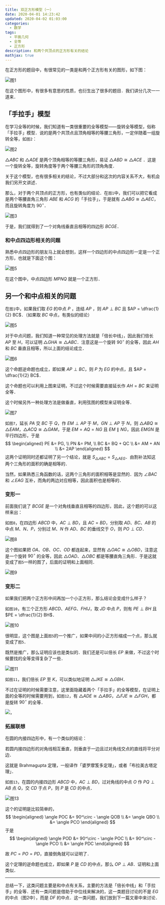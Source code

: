 ```yaml
---
title: 双正方形模型（一）
date: 2020-04-01 14:23:42
updated: 2020-04-02 01:03:00
categories:
  - 数学
tags:
  - 平面几何
  - 全等
  - 正方形
description: 和两个共顶点的正方形有关的结论
mathjax: true
---
```


在正方形的题目中，有很常见的一类是和两个正方形有关的图形，如下图：

![图1](image-20200401144854721.png)

在这个图形中，有很多有意思的性质，也衍生出了很多的题目．我们讲分几次一一道来．

## 「手拉手」模型

在学习全等的时候，我们知道有一类很重要的全等模型——旋转全等模型，俗称「手拉手」模型．说的是两个共顶点且顶角相等的等腰三角形，一定伴随着一组旋转全等，如`图2`：

![图2](image-20200401144909490.png)

$\triangle ABC$  和 $\triangle ADE$ 是两个顶角相等的等腰三角形，易证 $\triangle ABD \cong \triangle ACE$ ．这是一个旋转全等，旋转角度等于两个等腰三角形的顶角角度．

关于这个模型，也有很多相关的结论，不过大部分和这次的内容关系不大，有机会我们另开文讲述．

那么，对于两个共顶点的正方形，也有类似的结论．在`图1`中，我们可以把它看成是两个等腰直角三角形 $ABE$ 和 $ACG$ 的「手拉手」，于是就有 $\triangle ABG \cong \triangle AEC$，而且旋转角度为 $90^\circ$．

![图3](image-20200401145313705.png)

于是，我们就得到了一个对角线垂直且相等的四边形 $BCGE$．

### 和中点四边形相关的问题

熟悉中点四边形的朋友马上就会想到，这样一个四边形的中点四边形一定是一个正方形，也就是下面这个图：

![图5](image-20200401150126190.png)

在这个图中，中点四边形 $MPNQ$ 就是一个正方形．

## 另一个和中点相关的问题

在`图1`中，如果我们取 $EG$ 的中点 $P$ ，连结 $AP$ ，则 $AP \perp BC$ 且 $AP = \dfrac{1}{2} BC$．（如果取 $BC$ 中点，有类似的结论）

![图5](image-20200401211109888.png)

对于中点问题，我们知道一种常见的处理方法就是「倍长中线」，因此我们倍长 $AP$ 至 $H$，可以证明 $\triangle GHA \cong \triangle ABC$．注意这是一个旋转 $90 ^\circ$ 的全等，因此 $AH$ 和 $BC$ 垂直且相等，所以上面的结论成立．

![图6](image-20200401213200424.png)

这个命题逆命题也成立，即如果 $AP \perp BC$，则 $P$ 为 $EG$ 的中点，且 $AP = \dfrac{1}{2} BC$．

这个命题也可以利用上图来证明，不过这个时候需要直接延长作 $AH=BC$ 来证明全等．

这个时候另外一种处理方法是做垂直，利用弦图的模型来证明全等．

![图7](image-20200401213638334.png)

如`图7`，延长 $PA$ 交 $BC$ 于 $Q$，作 $EM \perp AP$ 于 $M$，$GN \perp AP$ 于 $N$，则 $\triangle ABQ \cong \triangle EAM$，$\triangle ACQ \cong \triangle GAM$，于是 $EM = AQ = NG$ 且 $EM \parallel NG$，因此 $EMGN$ 是平行四边形，于是
$$
\begin{aligned}
  PE &= PG, \\
  PN &= PM, \\
  BC &= BQ + QC \\ &= AM + AN \\ &= 2AP
\end{aligned}
$$
这两个证明同时还都证明了另一个结论，就是 $S_{\triangle ABC} = S_{\triangle AEG}$．由割补法知这两个三角形的面积的确是相等的．

当然，如果熟悉三角函数的话，这两个三角形的面积相等是显然的．因为 $\angle BAC$ 和 $\angle EAG$ 互补，而角的两边对应相等，因此面积也是相等的．

### 变形一

前面我们说了 $BCGE$ 是一个对角线垂直且相等的四边形，因此，这个题的可以这样来出：

如`图8`，在四边形 $ABCD$ 中，$AC \perp BD$，且 $AC=BD$，分别取 $AD$、$BC$、$AB$ 的中点 $M$、$N$、$P$，分别过 $M$、$N$ 作 $AD$、$BC$ 的垂线交于 $O$，则 $PO \perp CD$．

![图8](image-20200401220110909.png)

这个图如果把 $OA$、$OB$、$OC$、$OD$ 都连起来，显然有 $\triangle OAC \cong \triangle OBD$，注意这是一个旋转 $90^\circ$ 的全等，因此 $\triangle OAD$、$\triangle OBC$ 都是等腰直角三角形．于是这就变成了`图5`一样的图了，后面的证明和上面相同．

![图9](image-20200401220543648.png)

### 变形二

如果我们把两个正方形中间再加一个小正方形，那么结论会变成什么样子？

如`图10`，有三个正方形 $ABCD$、$AEFG$、$FHIJ$，取 $JD$ 中点 $P$，则有 $PE \perp BH$ 且 $PE = \dfrac{1}{2} BH$．

![图10](image-20200401222809948.png)

很明显，这个图是上面`图5`的一个推广，如果中间的小正方形缩成一个点，那么就变成了`图5`．

既然是推广，那么证明应该也是类似的．我们还是可以倍长 $EP$ 来做，不过这个时候要找的全等变得复杂了一些．

![图11](image-20200401222858167.png)


如`图11`，我们倍长 $EP$ 至 $K$，可以类似地证明 $\triangle JKE \cong \triangle GBH$．

不过在证明的时候需要注意，这里面隐藏着两个「手拉手」的全等模型，在证明上面的全等的时候需要用到，如`图12`，有 $\triangle ADE \cong \triangle ABG$，$\triangle FJE \cong \triangle FGH$，都是旋转 $90^\circ$ 的全等．

![，](image-20200401222909806.png)

### 拓展联想

在圆的内接四边形中，有一个类似的结论：

若圆内接四边形的对角线相互垂直，则垂直于一边且过对角线交点的直线将平分对边．

这就是 Brahmagupta 定理，一般译作「婆罗摩笈多定理」，或者「布拉美古塔定理」．

如`图13`，在圆的内接四边形 $ABCD$ 中，$AC \perp BD$，过对角线的中点 $O$ 作 $PQ \perp AB$ 点 $Q$，交 $CD$ 于点 $P$，则 $P$ 是 $CD$ 的中点．

![图13](image-20200401224316229.png)

这个的证明是比较简单的，
$$
\begin{aligned}
  \angle POC &= 90^\circ - \angle QOB \\ &= \angle QBO \\ &= \angle PCO
\end{aligned}
$$
于是
$$
\begin{aligned}
  \angle POD &= 90^\circ - \angle POC \\ &= 90^\circ - \angle PCO \\ &= \angle PDC
\end{aligned}
$$

故 $PC = PO = PD$，直接倒角就可以证明了．

这个定理的逆命题也成立，即如果 $P$ 是 $CD$ 的中点，那么 $OP \perp AB$．证明和上面类似．

------

总结一下，这类问题主要是和中点有关系，主要的方法是「倍长中线」和「手拉手」的全等．还有一类问题是借助于中位线来解决的，这一类题目讨论的不是 $EG$ 的中点（图2中），而是 $DF$ 的中点．这一类问题，我们放到下一篇文章中来讨论．